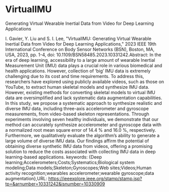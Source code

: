 # VirtualIMU
Generating Virtual Wearable Inertial Data from Video for Deep Learning Applications

I. Gavier, Y. Liu and S. I. Lee, "VirtualIMU: Generating Virtual Wearable Inertial Data from Video for Deep Learning Applications," 2023 IEEE 19th International Conference on Body Sensor Networks (BSN), Boston, MA, USA, 2023, pp. 1-4, doi: 10.1109/BSN58485.2023.10331242.Abstract: In the era of deep learning, accessibility to a large amount of wearable Inertial Measurement Unit (IMU) data plays a crucial role in various biomedical and health applications. However, collection of ‘big’ IMU data is extremely challenging due to its cost and time requirements. To address this, researchers have explored using publicly available videos, such as those on YouTube, to extract human skeletal models and synthesize IMU data. However, existing methods for converting skeletal models to virtual IMU data are oversimplified and lack systematic data augmentation capabilities. In this study, we propose a systematic approach to synthesize realistic and diverse IMU data, including three-axis accelerometer and gyroscope measurements, from video-based skeleton representations. Through experiments involving seven healthy individuals, we demonstrate that our method can accurately synthesize accelerometer and gyroscope data with a normalized root mean square error of 14.4 % and 16.0 %, respectively. Furthermore, we qualitatively evaluate the algorithm’s ability to generate a large volume of diverse IMU data. Our findings affirm the potential of obtaining diverse synthetic IMU data from videos, offering a promising solution to reduce the costs associated with collecting IMU data in deep learning-based applications. keywords: {Deep learning;Accelerometers;Costs;Systematics;Biological system modeling;Data models;Skeleton;Gyroscopes;Web sites;Videos;Human activity recognition;wearables accelerometer;wearable gyroscope;data augmentation},URL: https://ieeexplore.ieee.org/stamp/stamp.jsp?tp=&arnumber=10331242&isnumber=10330909